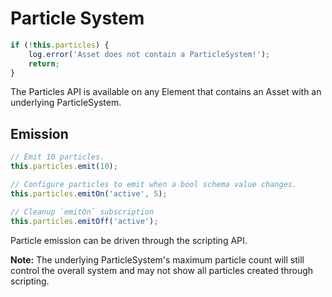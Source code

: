 # Particle System

```javascript
if (!this.particles) {
	log.error('Asset does not contain a ParticleSystem!');
	return;
}
```

The Particles API is available on any Element that contains an Asset with an underlying ParticleSystem.

## Emission

```javascript
// Emit 10 particles.
this.particles.emit(10);

// Configure particles to emit when a bool schema value changes.
this.particles.emitOn('active', 5);

// Cleanup `emitOn` subscription
this.particles.emitOff('active');
```

Particle emission can be driven through the scripting API. 

**Note:** The underlying ParticleSystem's maximum particle count will still control the overall system and may not show all particles created through scripting.
